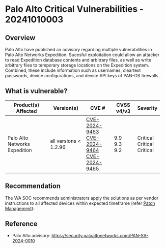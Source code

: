 # Palo Alto Critical Vulnerabilities - 20241010003

## Overview

Palo Alto have published an advisory regarding multiple vulnerabilities in Palo Alto Networks Expedition. Sucesful exploitation could allow an attacker to read Expedition database contents and arbitrary files, as well as write arbitrary files to temporary storage locations on the Expedition system. Combined, these include information such as usernames, cleartext passwords, device configurations, and device API keys of PAN-OS firewalls.

## What is vulnerable?

| Product(s) Affected | Version(s) | CVE # | CVSS v4/v3 | Severity |
| --- | --- | --- | --- | --- |
| Palo Alto Networks Expedition | all versions < 1.2.96 | [CVE-2024-9463](https://nvd.nist.gov/vuln/detail/CVE-2024-9463) <br> [CVE-2024-9464](https://nvd.nist.gov/vuln/detail/CVE-2024-9464) <br> [CVE-2024-9465](https://nvd.nist.gov/vuln/detail/CVE-2024-9465) | 9.9 <br> 9.3 <br> 9.2 | Critical <br> Critical <br> Critical |


## Recommendation

The WA SOC recommends administrators apply the solutions as per vendor instructions to all affected devices within expected timeframe (refer [Patch Management](../guidelines/patch-management.md)):


## Reference

- Palo Alto advisory: <https://security.paloaltonetworks.com/PAN-SA-2024-0010>
